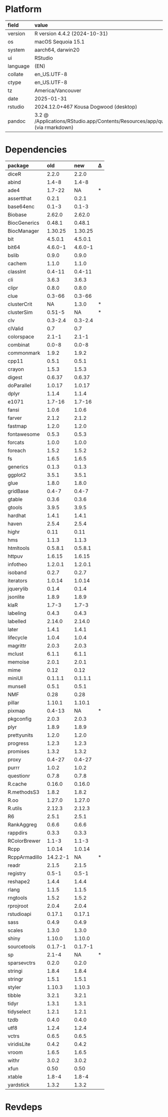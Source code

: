 # Platform

|field    |value                                                                                            |
|:--------|:------------------------------------------------------------------------------------------------|
|version  |R version 4.4.2 (2024-10-31)                                                                     |
|os       |macOS Sequoia 15.1                                                                               |
|system   |aarch64, darwin20                                                                                |
|ui       |RStudio                                                                                          |
|language |(EN)                                                                                             |
|collate  |en_US.UTF-8                                                                                      |
|ctype    |en_US.UTF-8                                                                                      |
|tz       |America/Vancouver                                                                                |
|date     |2025-01-31                                                                                       |
|rstudio  |2024.12.0+467 Kousa Dogwood (desktop)                                                            |
|pandoc   |3.2 @ /Applications/RStudio.app/Contents/Resources/app/quarto/bin/tools/aarch64/ (via rmarkdown) |

# Dependencies

|package       |old      |new     |Δ  |
|:-------------|:--------|:-------|:--|
|diceR         |2.2.0    |2.2.0   |   |
|abind         |1.4-8    |1.4-8   |   |
|ade4          |1.7-22   |NA      |*  |
|assertthat    |0.2.1    |0.2.1   |   |
|base64enc     |0.1-3    |0.1-3   |   |
|Biobase       |2.62.0   |2.62.0  |   |
|BiocGenerics  |0.48.1   |0.48.1  |   |
|BiocManager   |1.30.25  |1.30.25 |   |
|bit           |4.5.0.1  |4.5.0.1 |   |
|bit64         |4.6.0-1  |4.6.0-1 |   |
|bslib         |0.9.0    |0.9.0   |   |
|cachem        |1.1.0    |1.1.0   |   |
|classInt      |0.4-11   |0.4-11  |   |
|cli           |3.6.3    |3.6.3   |   |
|clipr         |0.8.0    |0.8.0   |   |
|clue          |0.3-66   |0.3-66  |   |
|clusterCrit   |NA       |1.3.0   |*  |
|clusterSim    |0.51-5   |NA      |*  |
|clv           |0.3-2.4  |0.3-2.4 |   |
|clValid       |0.7      |0.7     |   |
|colorspace    |2.1-1    |2.1-1   |   |
|combinat      |0.0-8    |0.0-8   |   |
|commonmark    |1.9.2    |1.9.2   |   |
|cpp11         |0.5.1    |0.5.1   |   |
|crayon        |1.5.3    |1.5.3   |   |
|digest        |0.6.37   |0.6.37  |   |
|doParallel    |1.0.17   |1.0.17  |   |
|dplyr         |1.1.4    |1.1.4   |   |
|e1071         |1.7-16   |1.7-16  |   |
|fansi         |1.0.6    |1.0.6   |   |
|farver        |2.1.2    |2.1.2   |   |
|fastmap       |1.2.0    |1.2.0   |   |
|fontawesome   |0.5.3    |0.5.3   |   |
|forcats       |1.0.0    |1.0.0   |   |
|foreach       |1.5.2    |1.5.2   |   |
|fs            |1.6.5    |1.6.5   |   |
|generics      |0.1.3    |0.1.3   |   |
|ggplot2       |3.5.1    |3.5.1   |   |
|glue          |1.8.0    |1.8.0   |   |
|gridBase      |0.4-7    |0.4-7   |   |
|gtable        |0.3.6    |0.3.6   |   |
|gtools        |3.9.5    |3.9.5   |   |
|hardhat       |1.4.1    |1.4.1   |   |
|haven         |2.5.4    |2.5.4   |   |
|highr         |0.11     |0.11    |   |
|hms           |1.1.3    |1.1.3   |   |
|htmltools     |0.5.8.1  |0.5.8.1 |   |
|httpuv        |1.6.15   |1.6.15  |   |
|infotheo      |1.2.0.1  |1.2.0.1 |   |
|isoband       |0.2.7    |0.2.7   |   |
|iterators     |1.0.14   |1.0.14  |   |
|jquerylib     |0.1.4    |0.1.4   |   |
|jsonlite      |1.8.9    |1.8.9   |   |
|klaR          |1.7-3    |1.7-3   |   |
|labeling      |0.4.3    |0.4.3   |   |
|labelled      |2.14.0   |2.14.0  |   |
|later         |1.4.1    |1.4.1   |   |
|lifecycle     |1.0.4    |1.0.4   |   |
|magrittr      |2.0.3    |2.0.3   |   |
|mclust        |6.1.1    |6.1.1   |   |
|memoise       |2.0.1    |2.0.1   |   |
|mime          |0.12     |0.12    |   |
|miniUI        |0.1.1.1  |0.1.1.1 |   |
|munsell       |0.5.1    |0.5.1   |   |
|NMF           |0.28     |0.28    |   |
|pillar        |1.10.1   |1.10.1  |   |
|pixmap        |0.4-13   |NA      |*  |
|pkgconfig     |2.0.3    |2.0.3   |   |
|plyr          |1.8.9    |1.8.9   |   |
|prettyunits   |1.2.0    |1.2.0   |   |
|progress      |1.2.3    |1.2.3   |   |
|promises      |1.3.2    |1.3.2   |   |
|proxy         |0.4-27   |0.4-27  |   |
|purrr         |1.0.2    |1.0.2   |   |
|questionr     |0.7.8    |0.7.8   |   |
|R.cache       |0.16.0   |0.16.0  |   |
|R.methodsS3   |1.8.2    |1.8.2   |   |
|R.oo          |1.27.0   |1.27.0  |   |
|R.utils       |2.12.3   |2.12.3  |   |
|R6            |2.5.1    |2.5.1   |   |
|RankAggreg    |0.6.6    |0.6.6   |   |
|rappdirs      |0.3.3    |0.3.3   |   |
|RColorBrewer  |1.1-3    |1.1-3   |   |
|Rcpp          |1.0.14   |1.0.14  |   |
|RcppArmadillo |14.2.2-1 |NA      |*  |
|readr         |2.1.5    |2.1.5   |   |
|registry      |0.5-1    |0.5-1   |   |
|reshape2      |1.4.4    |1.4.4   |   |
|rlang         |1.1.5    |1.1.5   |   |
|rngtools      |1.5.2    |1.5.2   |   |
|rprojroot     |2.0.4    |2.0.4   |   |
|rstudioapi    |0.17.1   |0.17.1  |   |
|sass          |0.4.9    |0.4.9   |   |
|scales        |1.3.0    |1.3.0   |   |
|shiny         |1.10.0   |1.10.0  |   |
|sourcetools   |0.1.7-1  |0.1.7-1 |   |
|sp            |2.1-4    |NA      |*  |
|sparsevctrs   |0.2.0    |0.2.0   |   |
|stringi       |1.8.4    |1.8.4   |   |
|stringr       |1.5.1    |1.5.1   |   |
|styler        |1.10.3   |1.10.3  |   |
|tibble        |3.2.1    |3.2.1   |   |
|tidyr         |1.3.1    |1.3.1   |   |
|tidyselect    |1.2.1    |1.2.1   |   |
|tzdb          |0.4.0    |0.4.0   |   |
|utf8          |1.2.4    |1.2.4   |   |
|vctrs         |0.6.5    |0.6.5   |   |
|viridisLite   |0.4.2    |0.4.2   |   |
|vroom         |1.6.5    |1.6.5   |   |
|withr         |3.0.2    |3.0.2   |   |
|xfun          |0.50     |0.50    |   |
|xtable        |1.8-4    |1.8-4   |   |
|yardstick     |1.3.2    |1.3.2   |   |

# Revdeps

